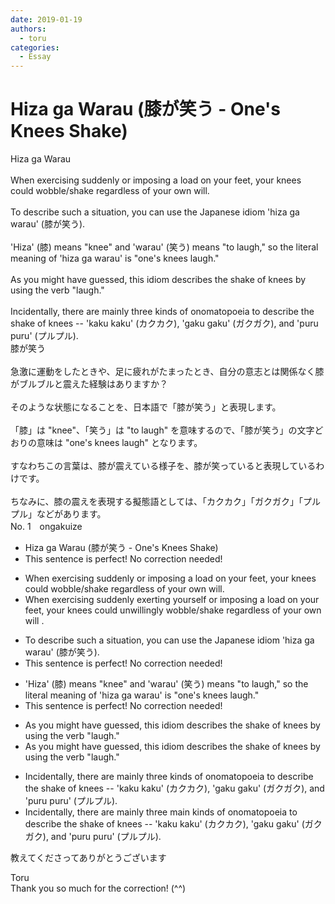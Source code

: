 ```yaml
---
date: 2019-01-19
authors:
  - toru
categories:
  - Essay
---
```


<h1 id="subject_show">Hiza ga Warau (膝が笑う - One's Knees Shake)</h1>
<div class="date" hidden>Jan 19, 2019 21:06</div>
<div id="post"><div id="body_show_ori">
Hiza ga Warau<br/><br/>When exercising suddenly or imposing a load on your feet, your knees could wobble/shake regardless of your own will.<br/><br/>To describe such a situation, you can use the Japanese idiom 'hiza ga warau' (膝が笑う).<br/><br/>'Hiza' (膝) means "knee" and 'warau' (笑う) means "to laugh," so the literal meaning of 'hiza ga warau' is "one's knees laugh."<br/><br/>As you might have guessed, this idiom describes the shake of knees by using the verb "laugh."<br/><br/>Incidentally, there are mainly three kinds of onomatopoeia to describe the shake of knees -- 'kaku kaku' (カクカク), 'gaku gaku' (ガクガク), and 'puru puru' (プルプル).
</div></div>

<!-- more -->

<div id="post_ja"><div id="body_show_mo">
膝が笑う<br/><br/>急激に運動をしたときや、足に疲れがたまったとき、自分の意志とは関係なく膝がブルブルと震えた経験はありますか？<br/><br/>そのような状態になることを、日本語で「膝が笑う」と表現します。<br/><br/>「膝」は "knee"、「笑う」は "to laugh" を意味するので、「膝が笑う」の文字どおりの意味は "one's knees laugh" となります。<br/><br/>すなわちこの言葉は、膝が震えている様子を、膝が笑っていると表現しているわけです。<br/><br/>ちなみに、膝の震えを表現する擬態語としては、「カクカク」「ガクガク」「プルプル」などがあります。
</div></div>
<div id="block"><div class="first_name"> No. 1　<span class="just_name">ongakuize</span></div><div id="block2">
<ul class="correction_field">
<li class="incorrect">Hiza ga Warau (膝が笑う - One's Knees Shake)</li>
<li class="corrected perfect">This sentence is perfect! No correction needed!</li>
</ul>
<ul class="correction_field">
<li class="incorrect">When exercising suddenly or imposing a load on your feet, your knees could wobble/shake regardless of your own will.</li>
<li class="corrected correct">
When <span class="sline">exercising suddenly</span><span class="f_blue"> exerting yourself </span>or imposing a load on your feet, your knees could <span class="f_blue">unwillingly</span> wobble/shake <span class="sline">regardless of your own will </span>.
</li>
</ul>
<ul class="correction_field">
<li class="incorrect">To describe such a situation, you can use the Japanese idiom 'hiza ga warau' (膝が笑う).</li>
<li class="corrected perfect">This sentence is perfect! No correction needed!</li>
</ul>
<ul class="correction_field">
<li class="incorrect">'Hiza' (膝) means "knee" and 'warau' (笑う) means "to laugh," so the literal meaning of 'hiza ga warau' is "one's knees laugh."</li>
<li class="corrected perfect">This sentence is perfect! No correction needed!</li>
</ul>
<ul class="correction_field">
<li class="incorrect">As you might have guessed, this idiom describes the shake of knees by using the verb "laugh."</li>
<li class="corrected correct">
As you might have guessed, this idiom describes the shake of knees <span class="sline">by</span> using the verb "laugh."
</li>
</ul>
<ul class="correction_field">
<li class="incorrect">Incidentally, there are mainly three kinds of onomatopoeia to describe the shake of knees -- 'kaku kaku' (カクカク), 'gaku gaku' (ガクガク), and 'puru puru' (プルプル).</li>
<li class="corrected correct">
Incidentally, there are <span class="sline">mainly</span> three <span class="f_blue">main</span> kinds of onomatopoeia to describe the shake of knees -- 'kaku kaku' (カクカク), 'gaku gaku' (ガクガク), and 'puru puru' (プルプル).
</li>
</ul>
<p class="comment_small">
 教えてくださってありがとうございます
</p>

</div><div class="name"><span class="just_name">Toru</span><br>
Thank you so much for the correction! (^^)
</div>
</div>
